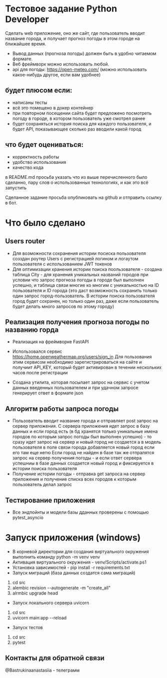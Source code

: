 # Тестовое задание Python Developer

Сделать web приложение, оно же сайт, где пользователь вводит название города, и получает прогноз погоды в этом городе на ближайшее время.

* Вывод данных (прогноза погоды) должен быть в удобно читаемом формате. 
* Веб фреймворк можно использовать любой.
* api для погоды: https://open-meteo.com/ (можно использовать какое-нибудь другое, если вам удобнее)

## будет плюсом если:

* написаны тесты
* всё это помещено в докер контейнер
* при повторном посещении сайта будет предложено посмотреть погоду в городе, в котором пользователь уже смотрел ранее
* будет сохраняться история поиска для каждого пользователя, и будет API, показывающее сколько раз вводили какой город

## что будет оцениваться:

* корректность работы
* удобство использования
* качество кода

в README.md просьба указать что из выше перечисленного было сделанно, пару слов о использованных технологиях, и как это всё запустить

Сделанное задание просьба опубликовать на github и отправить ссылку в бот.

# Что было сделано
## Users router

* Для возможности сохранения истории посиска пользователя созздан роутер Users с регистрацией логином и логаутом пользователя c использованием JWT токенов
* Для оптимизации хранения истории поиска поользователя - создана таблица City - для хранения уникальных названий городов при условии что запрос прогноза погоды в городе был выполнен успешно, и таблица связи многие ко многим с уникальностью на ID пользователя и ID города (это даст возможность сохранить только один запрос город-пользователь. В истории поиска пользователя город будет сохранен, но только один раз, даже если пользователь будет делать много запросов по этому городу)

## Реализация получения прогноза погоды  по названию горда

* Реализация на фреймворке FastAPI

* Использовался сервис  https://home.openweathermap.org/users/sign_in
Для пользования этим сервисом необходимо зарегистрироваться на сайте и получиит API_KEY, который будет активирован в течении нескольких часов после регистрации

* Создана утилита, которая посылает запрос на сервис с учетом данных введенных пользователем и при удачном запросе генерирует ответ в формате json
        
## Алгоритм работы запроса погоды

* Пользователь вводит название города и отправляет post  запрос на сервер приложения. С сервера приложения идет запрос в базу данных и если город есть (в бд хранятся только уникальные имена городов по которым запрос погоды был выполнен успешно) - то сразу идет запрос на сервер и новый город не создается а в модель пользователя в поле связи города добавляется новый город если его там еще нетю Если город не найден в базе так же отпралятся запрос на сервер получения погоды - и если ответ сервера успешниы в базе данных создается новый город и фиксируется в истории поиска пользователя
*  Получение истории  погоды - отправка get запроса на сервер приложения и получение списка всех городов к которым пользователь делал запрос

## Тестирование приложения
* Все эндпойнты и модели базы дданных проверены с помощью pytest_asyncio

# Запуск приложения (windows)
* В корневой директории для создания виртуального окружения выполнить команду python -m venv venv
* Активация виртуального окружения - venv/Scripts/activate.ps1
* Установка зависимостей - pip install -r requirements.txt
* Запуск миграций (база данных создатся сама миграций) 
1. cd src
2. alembic revision --autogenerate -m "create_all"
3. alrmbic upgrade head

* Запуск локального сервера uvicorn
1. cd src
2. uvicorn  main:app --reload

* Запуск тестов
1. cd src
2. pytest

## Контакты  для обратной связи
@Bastrukinaanastasiia - телеграмм

